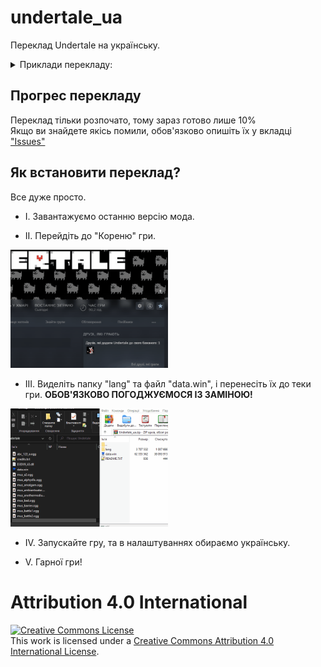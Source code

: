 # undertale_ua
Переклад Undertale на українську.


<details>
    <summary>Приклади перекладу:</summary>
    <img width="75%" alt="Screenshots translation" src="images/examples/title.png">
    <img width="75%" alt="Screenshots translation" src="images/examples/intro.png">
    <img width="75%" alt="Screenshots translation" src="images/examples/naming.gif">
    <img width="75%" alt="Screenshots translation" src="images/examples/die.gif">
    <img width="75%" alt="Screenshots translation" src="images/examples/save.png">
    <img width="75%" alt="Screenshots translation" src="images/examples/dummy.png">
    <img width="75%" alt="Screenshots translation" src="images/examples/ran.gif">
</details>

## Прогрес перекладу

Переклад тільки розпочато, тому зараз готово лише 10%
<br>
Якщо ви знайдете якісь помили, обов'язково опишіть їх у вкладці <a href="https://github.com/Roavello/undertale_ua/issues">"Issues"</a>

## Як встановити переклад?

Все дуже просто.
<br>
* I. Завантажуємо останню версію мода.

* II. Перейдіть до "Кореню" гри.
<img width="50%" alt="Step2" src="images/tutoriel/step2.gif">

* III. Виделіть папку "lang" та файл "data.win", і перенесіть їх до теки гри. <b>ОБОВ'ЯЗКОВО ПОГОДЖУЄМОСЯ ІЗ ЗАМІНОЮ!</b>
<img width="50%" alt="Step3" src="images/tutoriel/step3.gif">

* IV. Запускайте гру, та в налаштуваннях обираємо українську.

* V. Гарної гри!

# Attribution 4.0 International

<a rel="license" href="http://creativecommons.org/licenses/by/4.0/"><img alt="Creative Commons License" style="border-width:0" src="https://i.creativecommons.org/l/by/4.0/88x31.png" /></a><br />This work is licensed under a <a rel="license" href="http://creativecommons.org/licenses/by/4.0/">Creative Commons Attribution 4.0 International License</a>.